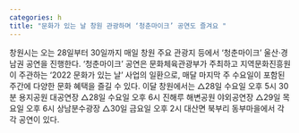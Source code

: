 ```yaml
---
categories: h
title: "문화가 있는 날 창원 관광하며 ‘청춘마이크’ 공연도 즐겨요 "
---
```

창원시는 오는 28일부터 30일까지 매일 창원 주요 관광지 등에서 ‘청춘마이크’ 울산·경남권 공연을 진행한다. ‘청춘마이크’ 공연은 문화체육관광부가 주최하고 지역문화진흥원이 주관하는 ‘2022 문화가 있는 날’ 사업의 일환으로, 매달 마지막 주 수요일이 포함된 주간에 다양한 문화 혜택을 즐길 수 있다. 이달 창원에서는 △28일 수요일 오후 5시 30분 용지공원 대공연장 △28일 수요일 오후 6시 진해루 해변공원 야외공연장 △29일 목요일 오후 6시 상남분수광장 △30일 금요일 오후 2시 대산면 북부리 동부마을에서 각각 공연이 있다.